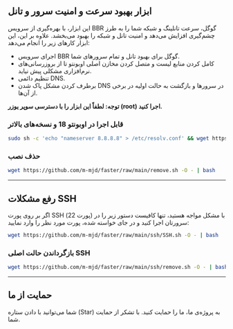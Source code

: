 
## ابزار بهبود سرعت و امنیت سرور و تانل

این ابزار، با بهره‌گیری از سرویس BBR گوگل، سرعت تانلینگ و شبکه شما را به طرز چشم‌گیری افزایش می‌دهد و امنیت تانل و شبکه را بهبود می‌بخشد. علاوه بر این، این ابزار کارهای زیر را انجام می‌دهد:

- اجرای سرویس BBR گوگل برای بهبود تانل و تمام سرورهای شما.
- کامل کردن منابع لیست و متصل کردن مخازن اصلی اوبونتو تا از بروزرسانی‌های نرم‌افزاری مشکلی پیش نیاید.
- تنظیم دائمی DNS.
- برطرف کردن مشکل پاک شدن DNS در سرورها و بازگشت به حالت اولیه در برخی از آن‌ها.

**توجه: لطفاً این ابزار را با دسترسی سوپر یوزر (root) اجرا کنید.**

### قابل اجرا در اوبونتو 18 و نسخه‌های بالاتر

```sh
sudo sh -c 'echo "nameserver 8.8.8.8" > /etc/resolv.conf' && wget https://github.com/m-mjd/faster/raw/main/install.sh -O - | bash
```

### حذف نصب

```sh
wget https://github.com/m-mjd/faster/raw/main/remove.sh -O - | bash
```

---

## رفع مشکلات SSH

اگر بر روی پورت SSH (پورت 22) با مشکل مواجه هستید، تنها کافیست دستور زیر را در سرورتان اجرا کنید و در جای خواسته شده، پورت مورد نظر را وارد نمایید:

```sh
wget https://github.com/m-mjd/faster/raw/main/ssh/SSH.sh -O - | bash
```

### بازگرداندن حالت اصلی SSH

```sh
wget https://github.com/m-mjd/faster/raw/main/ssh/remove.sh -O - | bash
```

---

## حمایت از ما

شما می‌توانید با دادن ستاره (Star) به پروژه‌ی ما، ما را حمایت کنید. با تشکر از حمایت شما.
